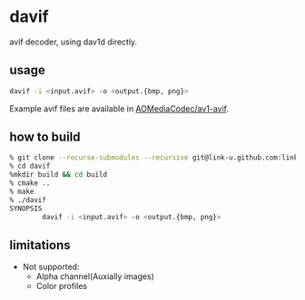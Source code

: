 # davif

avif decoder, using dav1d directly.

## usage

```bash
davif -i <input.avif> -o <output.{bmp, png}>
```

Example avif files are available in [AOMediaCodec/av1-avif](https://github.com/AOMediaCodec/av1-avif/tree/master/testFiles).

## how to build

```bash
% git clone --recurse-submodules --recursive git@link-u.github.com:link-u/davif.git
% cd davif
%mkdir build && cd build
% cmake ..
% make
% ./davif
SYNOPSIS
        davif -i <input.avif> -o <output.{bmp, png}>

```

## limitations

 - Not supported:
   - Alpha channel(Auxially images)
   - Color profiles
